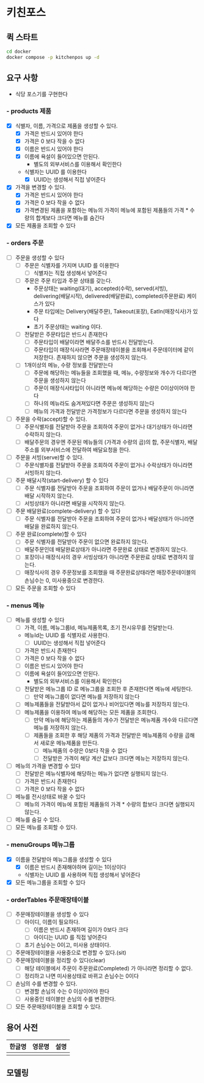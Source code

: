 # 키친포스

## 퀵 스타트

```sh
cd docker
docker compose -p kitchenpos up -d
```

## 요구 사항

- 식당 포스기를 구현한다
### - products 제품
- [X] 식별자, 이름, 가격으로 제품을 생성할 수 있다.
  - [X] 가격은 반드시 있어야 한다
  - [X] 가격은 0 보다 작을 수 없다
  - [X] 이름은 반드시 있어야 한다
  - [X] 이름에 욕설이 들어있으면 안된다.
    - 별도의 외부서비스를 이용해서 확인한다
  - 식별자는 UUID 를 이용한다
    - [X] UUID는 생성해서 직접 넣어준다
- [X] 가격을 변경할 수 있다.
  - [X] 가격은 반드시 있어야 한다
  - [X] 가격은 0 보다 작을 수 없다
  - [X] 가격변경된 제품을 포함하는 메뉴의 가격이 메뉴에 포함된 제품들의 가격 * 수량의 합계보다 크다면 메뉴를 숨긴다
- [X] 모든 제품을 조회할 수 있다
### - orders 주문
- [ ] 주문을 생성할 수 있다
  - [ ] 주문은 식별자를 가지며 UUID 를 이용한다
    - [ ] 식별자는 직접 생성해서 넣어준다
  - [ ] 주문은 주문 타입과 주문 상태를 갖는다.
    - 주문상태는 waiting(대기), accepted(수락), served(서빙), delivering(배달시작), delivered(배달완료), completed(주문완료) 케이스가 있다
    - 주문 타입에는 Delivery(배달주문), Takeout(포장), EatIn(매장식사)가 있다
    - 초기 주문상태는 waiting 이다.
  - [ ] 전달받은 주문타입은 반드시 존재한다
    - [ ] 주문타입이 배달이라면 배달주소를 반드시 전달받는다.
    - [ ] 주문타입이 매장식사라면 주문매장테이블을 조회해서 주문데이터에 같이 저장한다. 존재하지 않으면 주문을 생성하지 않는다.
  - [ ] 1개이상의 메뉴, 수량 정보를 전달받는다
    - [ ] 주문에 해당하는 메뉴들을 조회했을 때, 메뉴, 수량정보와 개수가 다르다면 주문을 생성하지 않는다
    - [ ] 주문이 매장식사타입이 아니라면 메뉴에 해당하는 수량은 0이상이어야 한다
    - [ ] 하나의 메뉴라도 숨겨져있다면 주문은 생성하지 않는다
    - [ ] 메뉴의 가격과 전달받은 가격정보가 다르다면 주문을 생성하지 않는다
- [ ] 주문을 수락(accept)할 수 있다.
  - [ ] 주문식별자를 전달받아 주문을 조회하여 주문이 없거나 대기상태가 아니라면 수락하지 않는다.
  - [ ] 배달주문의 경우엔 주문된 메뉴들의 (가격과 수량의 곱)의 합, 주문식별자, 배달주소를 외부서비스에 전달하여 배달요청을 한다.
- [ ] 주문을 서빙(serve)할 수 있다.
  - [ ] 주문식별자를 전달받아 주문을 조회하여 주문이 없거나 수락상태가 아니라면 서빙하지 않는다.
- [ ] 주문 배달시작(start-delivery) 할 수 있다
  - [ ] 주문 식별자를 전달받아 주문을 조회하여 주문이 없거나 배달주문이 아니라면 배달 시작하지 않는다.
  - [ ] 서빙상태가 아니라면 배달을 시작하지 않는다.
- [ ] 주문 배달완료(complete-delivery) 할 수 있다
  - [ ] 주문 식별자를 전달받아 주문을 조회하여 주문이 없거나 배달상태가 아니라면 배달을 완료하지 않는다.
- [ ] 주문 완료(complete)할 수 있다
  - [ ] 주문 식별자를 전달받아 주문이 없으면 완료하지 않는다.
  - [ ] 배달주문인데 배달완료상태가 아니라면 주문완료 상태로 변경하지 않는다.
  - [ ] 포장이나 매장식사의 경우 서빙상태가 아니라면 주문완료 상태로 변경하지 않는다.
  - [ ] 매장식사의 경우 주문정보를 조회했을 때 주문완료상태라면 매장주문테이블의 손님수는 0, 미사용중으로 변경한다.
- [ ] 모든 주문을 조회할 수 있다
### - menus 메뉴
- [ ] 메뉴를 생성할 수 있다
  - [ ] 가격, 이름, 메뉴그룹Id, 메뉴제품목록, 초기 전시유무를 전달받는다.
  - 메뉴Id는 UUID 를 식별자로 사용한다.
    - [ ] UUID는 생성해서 직접 넣어준다
  - [ ] 가격은 반드시 존재한다
  - [ ] 가격은 0 보다 작을 수 없다
  - [ ] 이름은 반드시 있어야 한다
  - [ ] 이름에 욕설이 들어있으면 안된다.
    - 별도의 외부서비스를 이용해서 확인한다
  - [ ] 전달받은 메뉴그룹 ID 로 메뉴그룹을 조회한 후 존재한다면 메뉴에 세팅한다.
    - [ ] 만약 메뉴그룹이 없다면 메뉴를 저장하지 않는다
  - [ ] 메뉴제품들을 전달받아서 값이 없거나 비어있다면 메뉴를 저장하지 않는다.
  - [ ] 메뉴제품을 이용하여 메뉴에 해당하는 모든 제품을 조회한다.
    - [ ] 만약 메뉴에 해당하는 제품들의 개수가 전달받은 메뉴제품 개수와 다르다면 메뉴를 저장하지 않는다.
    - [ ] 제품들을 조회한 후 해당 제품의 가격과 전달받은 메뉴제품의 수량을 곱해서 새로운 메뉴제품을 만든다.
      - [ ] 메뉴제품의 수량은 0보다 작을 수 없다
      - [ ] 전달받은 가격이 해당 계산 값보다 크다면 메뉴는 저장하지 않는다.
- [ ] 메뉴의 가격을 변경할 수 있다
  - [ ] 전달받은 메뉴식별자에 해당하는 메뉴가 없다면 실행되지 않는다.
  - [ ] 가격은 반드시 존재한다
  - [ ] 가격은 0 보다 작을 수 없다
- [ ] 메뉴를 전시상태로 바꿀 수 있다
  - [ ] 메뉴의 가격이 메뉴에 포함된 제품들의 가격 * 수량의 합보다 크다면 실행되지 않는다.
- [ ] 메뉴를 숨길 수 있다.
- [ ] 모든 메뉴를 조회할 수 있다.
### - menuGroups 메뉴그룹
- [X] 이름을 전달받아 메뉴그룹을 생성할 수 있다
  - [X] 이름은 반드시 존재해야하며 길이는 1이상이다
  - 식별자는 UUID 를 사용하며 직접 생성해서 넣어준다
- [X] 모든 메뉴그룹을 조회할 수 있다
### - orderTables 주문매장테이블
- [ ] 주문매장테이블을 생성할 수 있다
  - [ ] 아이디, 이름이 필요하다.
    - [ ] 이름은 반드시 존재하며 길이가 0보다 크다
    - [ ] 아이디는 UUID 를 직접 넣어준다
  - [ ] 초기 손님수는 0이고, 미사용 상태이다.
- [ ] 주문매장테이블을 사용중으로 변경할 수 있다.(sit)
- [ ] 주문매장테이블을 정리할 수 있다(clear)
  - [ ] 해당 테이블에서 주문이 주문완료(Completed) 가 아니라면 정리할 수 없다.
  - [ ] 정리하고 나면 미사용상태로 바뀌고 손님수는 0이다
- [ ] 손님의 수를 변경할 수 있다.
  - [ ] 변경할 손님의 수는 0 이상이어야 한다
  - [ ] 사용중인 테이블만 손님의 수를 변경한다.
- [ ] 모든 주문매장테이블을 조회할 수 있다.
## 용어 사전

| 한글명 | 영문명 | 설명 |
| --- | --- | --- |
|  |  |  |

## 모델링
